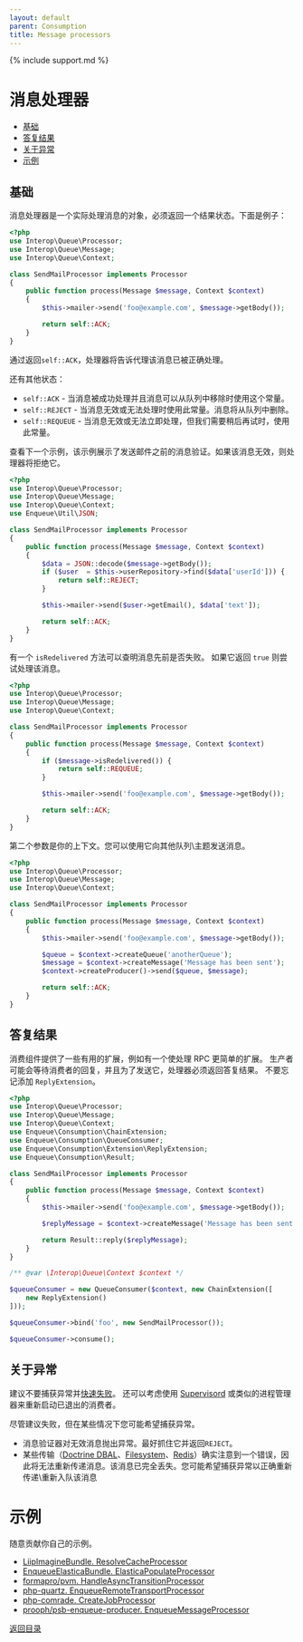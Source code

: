 ```yaml
---
layout: default
parent: Consumption
title: Message processors
---
```

{% include support.md %}

# 消息处理器

* [基础](#基础)
* [答复结果](#答复结果)
* [关于异常](#关于异常)
* [示例](#示例)


## 基础

消息处理器是一个实际处理消息的对象，必须返回一个结果状态。下面是例子：

```php
<?php
use Interop\Queue\Processor;
use Interop\Queue\Message;
use Interop\Queue\Context;

class SendMailProcessor implements Processor
{
    public function process(Message $message, Context $context)
    {
        $this->mailer->send('foo@example.com', $message->getBody());

        return self::ACK;
    }
}
```

通过返回`self::ACK`，处理器将告诉代理该消息已被正确处理。

还有其他状态：

* `self::ACK` - 当消息被成功处理并且消息可以从队列中移除时使用这个常量。
* `self::REJECT` - 当消息无效或无法处理时使用此常量。消息将从队列中删除。
* `self::REQUEUE` - 当消息无效或无法立即处理，但我们需要稍后再试时，使用此常量。

查看下一个示例，该示例展示了发送邮件之前的消息验证。如果该消息无效，则处理器将拒绝它。

```php
<?php
use Interop\Queue\Processor;
use Interop\Queue\Message;
use Interop\Queue\Context;
use Enqueue\Util\JSON;

class SendMailProcessor implements Processor
{
    public function process(Message $message, Context $context)
    {
        $data = JSON::decode($message->getBody());
        if ($user  = $this->userRepository->find($data['userId'])) {
            return self::REJECT;
        }

        $this->mailer->send($user->getEmail(), $data['text']);

        return self::ACK;
    }
}
```

有一个 `isRedelivered` 方法可以查明消息先前是否失败。
如果它返回 `true` 则尝试处理该消息。

```php
<?php
use Interop\Queue\Processor;
use Interop\Queue\Message;
use Interop\Queue\Context;

class SendMailProcessor implements Processor
{
    public function process(Message $message, Context $context)
    {
        if ($message->isRedelivered()) {
            return self::REQUEUE;
        }

        $this->mailer->send('foo@example.com', $message->getBody());

        return self::ACK;
    }
}
```

第二个参数是你的上下文。您可以使用它向其他队列\主题发送消息。

```php
<?php
use Interop\Queue\Processor;
use Interop\Queue\Message;
use Interop\Queue\Context;

class SendMailProcessor implements Processor
{
    public function process(Message $message, Context $context)
    {
        $this->mailer->send('foo@example.com', $message->getBody());

        $queue = $context->createQueue('anotherQueue');
        $message = $context->createMessage('Message has been sent');
        $context->createProducer()->send($queue, $message);

        return self::ACK;
    }
}
```

## 答复结果

消费组件提供了一些有用的扩展，例如有一个使处理 RPC 更简单的扩展。
生产者可能会等待消费者的回复，并且为了发送它，处理器必须返回答复结果。
不要忘记添加 `ReplyExtension`。

```php
<?php
use Interop\Queue\Processor;
use Interop\Queue\Message;
use Interop\Queue\Context;
use Enqueue\Consumption\ChainExtension;
use Enqueue\Consumption\QueueConsumer;
use Enqueue\Consumption\Extension\ReplyExtension;
use Enqueue\Consumption\Result;

class SendMailProcessor implements Processor
{
    public function process(Message $message, Context $context)
    {
        $this->mailer->send('foo@example.com', $message->getBody());

        $replyMessage = $context->createMessage('Message has been sent');

        return Result::reply($replyMessage);
    }
}

/** @var \Interop\Queue\Context $context */

$queueConsumer = new QueueConsumer($context, new ChainExtension([
    new ReplyExtension()
]));

$queueConsumer->bind('foo', new SendMailProcessor());

$queueConsumer->consume();
```

## 关于异常

建议不要捕获异常并[快速失败](https://en.wikipedia.org/wiki/Fail-fast)。
还可以考虑使用 [Supervisord](supervisord.org) 或类似的进程管理器来重新启动已退出的消费者。

尽管建议失败，但在某些情况下您可能希望捕获异常。

* 消息验证器对无效消息抛出异常。最好抓住它并返回`REJECT`。
* 某些传输（[Doctrine DBAL](../transport/dbal.md)、[Filesystem](../transport/filesystem.md)、[Redis](../transport/redis.md)）确实注意到一个错误，因此将无法重新传递消息。该消息已完全丢失。您可能希望捕获异常以正确重新传递\重新入队该消息

# 示例

随意贡献你自己的示例。

* [LiipImagineBundle. ResolveCacheProcessor](https://github.com/liip/LiipImagineBundle/blob/713e36f5df353d7c5345daed5a2eefc23c103849/Async/ResolveCacheProcessor.php#L1)
* [EnqueueElasticaBundle. ElasticaPopulateProcessor](https://github.com/php-enqueue/enqueue-elastica-bundle/blob/7c05c55b1667f9cae98325257ba24fc101f87f97/Async/ElasticaPopulateProcessor.php#L1)
* [formapro/pvm. HandleAsyncTransitionProcessor](https://github.com/formapro/pvm/blob/d5e989a77eb1540a93e69abacc446b3d7937292d/src/Enqueue/HandleAsyncTransitionProcessor.php#L1)
* [php-quartz. EnqueueRemoteTransportProcessor](https://github.com/php-quartz/quartz-dev/blob/91690aa535b0322510b4555dab59d6ae9d7044e5/pkg/bridge/Enqueue/EnqueueRemoteTransportProcessor.php#L1)
* [php-comrade. CreateJobProcessor](https://github.com/php-comrade/comrade-dev/blob/43c0662b74340aae318bceb15d8564670325dcee/apps/jm/src/Queue/CreateJobProcessor.php#L1)
* [prooph/psb-enqueue-producer. EnqueueMessageProcessor](https://github.com/prooph/psb-enqueue-producer/blob/c80914a4092b42b2d0a7ba698b216e0af23bab42/src/EnqueueMessageProcessor.php#L1)

[返回目录](../index.md)


